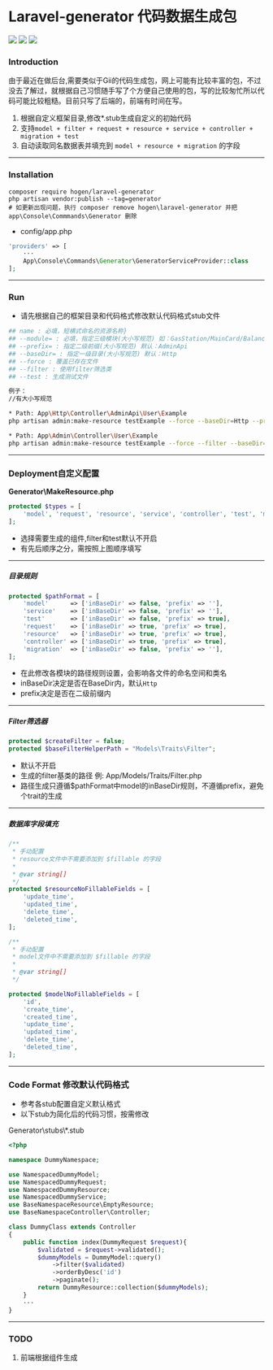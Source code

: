 # Laravel-generator 代码数据生成包
<a href="https://packagist.org/packages/hogen/laravel-generator" title="Latest Version on Packagist"><img src="https://img.shields.io/packagist/v/hogen/laravel-generator.svg?style=flat-square"></a>
<a href="https://packagist.org/packages/hogen/laravel-generator" title="Total Downloads"><img src="https://img.shields.io/packagist/dt/hogen/laravel-generator.svg?style=flat-square"></a>
<a href="LICENSE.md" title="MIT"><img src="https://img.shields.io/badge/License-MIT-yellow.svg?style=flat-square"></a>
### Introduction
由于最近在做后台,需要类似于Gii的代码生成包，网上可能有比较丰富的包，不过没去了解过，就根据自己习惯随手写了个方便自己使用的包，写的比较匆忙所以代码可能比较粗糙。目前只写了后端的，前端有时间在写。
1. 根据自定义框架目录,修改*.stub生成自定义的初始代码
2. 支持`model + filter + request + resource + service + controller + migration + test`
3. 自动读取同名数据表并填充到 `model + resource + migration` 的字段
---
### Installation
    composer require hogen/laravel-generator
    php artisan vendor:publish --tag=generator
    # 如更新出现问题，执行 composer remove hogen\laravel-generator 并把 app\Console\Commmands\Generator 删除

* config/app.php
```php
'providers' => [
    ···
    App\Console\Commands\Generator\GeneratorServiceProvider::class
];
```

---
### Run
* 请先根据自己的框架目录和代码格式修改默认代码格式stub文件
```bash
## name : 必填，短横式命名的资源名称}
## --module= : 必填，指定三级模块(大小写规范) 如：GasStation/MainCard/Balance
## --prefix= : 指定二级前缀(大小写规范) 默认：AdminApi
## --baseDir= : 指定一级目录(大小写规范) 默认：Http
## --force : 覆盖已存在文件
## --filter : 使用filter筛选类
## --test : 生成测试文件

例子：
//有大小写规范

* Path: App\Http\Controller\AdminApi\User\Example 
php artisan admin:make-resource testExample --force --baseDir=Http --prefix=AdminApi --module=User\Example

* Path: App\Admin\Controller\User\Example
php artisan admin:make-resource testExample --force --filter --baseDir=Admin  --module=User\Example
```
---
### Deployment自定义配置

**Generator\\MakeResource.php**
```php
protected $types = [
    'model', 'request', 'resource', 'service', 'controller', 'test', 'migration'
];
```
 * 选择需要生成的组件,filter和test默认不开启
 * 有先后顺序之分，需按照上图顺序填写
---
##### 目录规则
```php
protected $pathFormat = [
    'model'      => ['inBaseDir' => false, 'prefix' => ''],
    'service'    => ['inBaseDir' => false, 'prefix' => ''],
    'test'       => ['inBaseDir' => false, 'prefix' => true],
    'request'    => ['inBaseDir' => true, 'prefix' => true],
    'resource'   => ['inBaseDir' => true, 'prefix' => true],
    'controller' => ['inBaseDir' => true, 'prefix' => true],
    'migration'  => ['inBaseDir' => false, 'prefix' => ''],
];
```
 * 在此修改各模块的路径规则设置，会影响各文件的命名空间和类名
 * inBaseDir决定是否在BaseDir内，默认```Http```
 * prefix决定是否在二级前缀内
---
##### Filter筛选器
```php
protected $createFilter = false;
protected $baseFilterHelperPath = "Models\Traits\Filter";
```
* 默认不开启
* 生成的filter基类的路径 例: App/Models/Traits/Filter.php
* 路径生成只遵循$pathFormat中model的inBaseDir规则，不遵循prefix，避免个trait的生成
---
#####  数据库字段填充
```php
/**
 * 手动配置
 * resource文件中不需要添加到 $fillable 的字段
 *
 * @var string[]
 */
protected $resourceNoFillableFields = [
    'update_time',
    'updated_time',
    'delete_time',
    'deleted_time',
];

/**
 * 手动配置
 * model文件中不需要添加到 $fillable 的字段
 *
 * @var string[]
 */

protected $modelNoFillableFields = [
    'id',
    'create_time',
    'created_time',
    'update_time',
    'updated_time',
    'delete_time',
    'deleted_time',
];
```

---
### Code Format 修改默认代码格式
* 参考各stub配置自定义默认格式
* 以下stub为简化后的代码习惯，按需修改

Generator\\stubs\\*.stub
```php
<?php

namespace DummyNamespace;

use NamespacedDummyModel;
use NamespacedDummyRequest;
use NamespacedDummyResource;
use NamespacedDummyService;
use BaseNamespaceResource\EmptyResource;
use BaseNamespaceController\Controller;

class DummyClass extends Controller
{
    public function index(DummyRequest $request){
        $validated = $request->validated();
        $dummyModels = DummyModel::query()
            ->filter($validated)
            ->orderByDesc('id')
            ->paginate();
        return DummyResource::collection($dummyModels);
    }
    ···
}
```
---
### TODO
1. 前端根据组件生成



